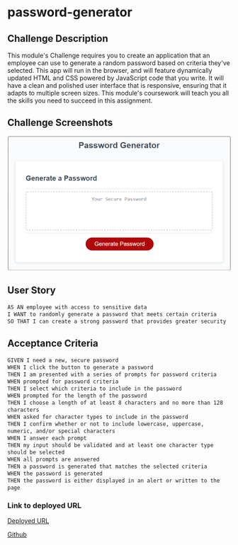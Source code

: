 # password-generator

## Challenge Description
This module's Challenge requires you to create an application that an employee can use to generate a random password based on criteria they've selected. This app will run in the browser, and will feature dynamically updated HTML and CSS powered by JavaScript code that you write. It will have a clean and polished user interface that is responsive, ensuring that it adapts to multiple screen sizes. This module's coursework will teach you all the skills you need to succeed in this assignment.

## Challenge Screenshots
![image](Develop/assets/images/passwordgenerator.png)

## User Story
~~~
AS AN employee with access to sensitive data
I WANT to randomly generate a password that meets certain criteria
SO THAT I can create a strong password that provides greater security
~~~

## Acceptance Criteria
~~~
GIVEN I need a new, secure password
WHEN I click the button to generate a password
THEN I am presented with a series of prompts for password criteria
WHEN prompted for password criteria
THEN I select which criteria to include in the password
WHEN prompted for the length of the password
THEN I choose a length of at least 8 characters and no more than 128 characters
WHEN asked for character types to include in the password
THEN I confirm whether or not to include lowercase, uppercase, numeric, and/or special characters
WHEN I answer each prompt
THEN my input should be validated and at least one character type should be selected
WHEN all prompts are answered
THEN a password is generated that matches the selected criteria
WHEN the password is generated
THEN the password is either displayed in an alert or written to the page
~~~

### Link to deployed URL

[Deployed URL](https://ss0110.github.io/module-1-challenge/)

[Github](https://github.com/Ss0110/module-1-challenge.git)